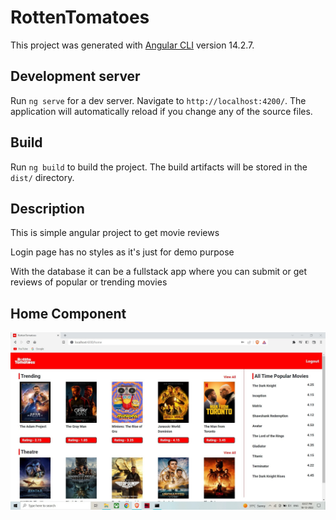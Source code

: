 # RottenTomatoes

This project was generated with [Angular CLI](https://github.com/angular/angular-cli) version 14.2.7.

## Development server

Run `ng serve` for a dev server. Navigate to `http://localhost:4200/`. The application will automatically reload if you change any of the source files.

## Build

Run `ng build` to build the project. The build artifacts will be stored in the `dist/` directory.

## Description
This is simple angular project to get movie reviews

Login page has no styles as it's just for demo purpose 

With the database it can be a fullstack app where you can submit or get reviews of popular or trending movies


## Home Component
![Home COmponent](https://github.com/sohel-79/Rotten-tomatoes/blob/main/src/assets/images/Home%20Component%20.jpg?raw=true)
